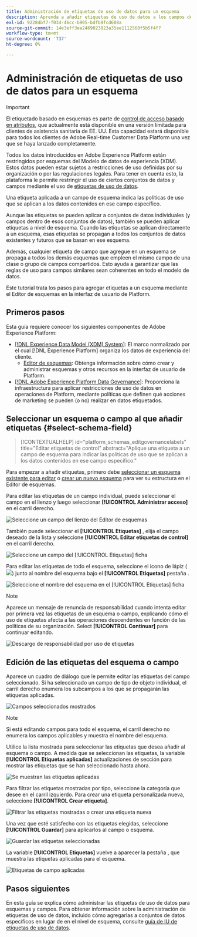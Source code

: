 ```yaml
---
title: Administración de etiquetas de uso de datos para un esquema
description: Aprenda a añadir etiquetas de uso de datos a los campos de esquema del Modelo de datos de experiencia (XDM) en la interfaz de usuario de Adobe Experience Platform.
exl-id: 92284bf7-f034-46cc-b905-bdfb9fcd608a
source-git-commit: 14e3eff3ea2469023823a35ee1112568f5b5f4f7
workflow-type: tm+mt
source-wordcount: '737'
ht-degree: 0%

---
```


# Administración de etiquetas de uso de datos para un esquema

>[!IMPORTANT]
>
>El etiquetado basado en esquemas es parte de [control de acceso basado en atributos](../../access-control/abac/overview.md), que actualmente está disponible en una versión limitada para clientes de asistencia sanitaria de EE. UU. Esta capacidad estará disponible para todos los clientes de Adobe Real-time Customer Data Platform una vez que se haya lanzado completamente.

Todos los datos introducidos en Adobe Experience Platform están restringidos por esquemas del Modelo de datos de experiencia (XDM). Estos datos pueden estar sujetos a restricciones de uso definidas por su organización o por las regulaciones legales. Para tener en cuenta esto, la plataforma le permite restringir el uso de ciertos conjuntos de datos y campos mediante el uso de [etiquetas de uso de datos](../../data-governance/labels/overview.md).

Una etiqueta aplicada a un campo de esquema indica las políticas de uso que se aplican a los datos contenidos en ese campo específico.

Aunque las etiquetas se pueden aplicar a conjuntos de datos individuales (y campos dentro de esos conjuntos de datos), también se pueden aplicar etiquetas a nivel de esquema. Cuando las etiquetas se aplican directamente a un esquema, esas etiquetas se propagan a todos los conjuntos de datos existentes y futuros que se basan en ese esquema.

Además, cualquier etiqueta de campo que agregue en un esquema se propaga a todos los demás esquemas que empleen el mismo campo de una clase o grupo de campos compartidos. Esto ayuda a garantizar que las reglas de uso para campos similares sean coherentes en todo el modelo de datos.

Este tutorial trata los pasos para agregar etiquetas a un esquema mediante el Editor de esquemas en la interfaz de usuario de Platform.

## Primeros pasos

Esta guía requiere conocer los siguientes componentes de Adobe Experience Platform:

* [[!DNL Experience Data Model (XDM) System]](../home.md): El marco normalizado por el cual [!DNL Experience Platform] organiza los datos de experiencia del cliente.
   * [Editor de esquemas](../ui/overview.md): Obtenga información sobre cómo crear y administrar esquemas y otros recursos en la interfaz de usuario de Platform.
* [[!DNL Adobe Experience Platform Data Governance]](../../data-governance/home.md): Proporciona la infraestructura para aplicar restricciones de uso de datos en operaciones de Platform, mediante políticas que definen qué acciones de marketing se pueden (o no) realizar en datos etiquetados.

## Seleccionar un esquema o campo al que añadir etiquetas {#select-schema-field}

>[!CONTEXTUALHELP]
>id="platform_schemas_editgovernancelabels"
>title="Editar etiquetas de control"
>abstract="Aplique una etiqueta a un campo de esquema para indicar las políticas de uso que se aplican a los datos contenidos en ese campo específico."

Para empezar a añadir etiquetas, primero debe [seleccionar un esquema existente para editar](../ui/resources/schemas.md#edit) o [crear un nuevo esquema](../ui/resources/schemas.md#create) para ver su estructura en el Editor de esquemas.

Para editar las etiquetas de un campo individual, puede seleccionar el campo en el lienzo y luego seleccionar **[!UICONTROL Administrar acceso]** en el carril derecho.

![Seleccione un campo del lienzo del Editor de esquemas](../images/tutorials/labels/manage-access.png)

También puede seleccionar el **[!UICONTROL Etiquetas]** , elija el campo deseado de la lista y seleccione **[!UICONTROL Editar etiquetas de control]** en el carril derecho.

![Seleccione un campo del [!UICONTROL Etiquetas] ficha](../images/tutorials/labels/select-field-on-labels-tab.png)

Para editar las etiquetas de todo el esquema, seleccione el icono de lápiz (![](../images/tutorials/labels/pencil-icon.png)) junto al nombre del esquema bajo el **[!UICONTROL Etiquetas]** pestaña .

![Seleccione el nombre del esquema en el [!UICONTROL Etiquetas] ficha](../images/tutorials/labels/select-schema-on-labels-tab.png)

>[!NOTE]
>
>Aparece un mensaje de renuncia de responsabilidad cuando intenta editar por primera vez las etiquetas de un esquema o campo, explicando cómo el uso de etiquetas afecta a las operaciones descendentes en función de las políticas de su organización. Select **[!UICONTROL Continuar]** para continuar editando.
>
>![Descargo de responsabilidad por uso de etiquetas](../images/tutorials/labels/disclaimer.png)

## Edición de las etiquetas del esquema o campo

Aparece un cuadro de diálogo que le permite editar las etiquetas del campo seleccionado. Si ha seleccionado un campo de tipo de objeto individual, el carril derecho enumera los subcampos a los que se propagarán las etiquetas aplicadas.

![Campos seleccionados mostrados](../images/tutorials/labels/edit-labels.png)

>[!NOTE]
>
>Si está editando campos para todo el esquema, el carril derecho no enumera los campos aplicables y muestra el nombre del esquema.

Utilice la lista mostrada para seleccionar las etiquetas que desea añadir al esquema o campo. A medida que se seleccionan las etiquetas, la variable **[!UICONTROL Etiquetas aplicadas]** actualizaciones de sección para mostrar las etiquetas que se han seleccionado hasta ahora.

![Se muestran las etiquetas aplicadas](../images/tutorials/labels/applied-labels.png)

Para filtrar las etiquetas mostradas por tipo, seleccione la categoría que desee en el carril izquierdo. Para crear una etiqueta personalizada nueva, seleccione **[!UICONTROL Crear etiqueta]**.

![Filtrar las etiquetas mostradas o crear una etiqueta nueva](../images/tutorials/labels/filter-and-create-custom.png)

Una vez que esté satisfecho con las etiquetas elegidas, seleccione **[!UICONTROL Guardar]** para aplicarlos al campo o esquema.

![Guardar las etiquetas seleccionadas](../images/tutorials/labels/save-labels.png)

La variable **[!UICONTROL Etiquetas]** vuelve a aparecer la pestaña , que muestra las etiquetas aplicadas para el esquema.

![Etiquetas de campo aplicadas](../images/tutorials/labels/field-labels-added.png)

## Pasos siguientes

En esta guía se explica cómo administrar las etiquetas de uso de datos para esquemas y campos. Para obtener información sobre la administración de etiquetas de uso de datos, incluido cómo agregarlas a conjuntos de datos específicos en lugar de en el nivel de esquema, consulte [guía de IU de etiquetas de uso de datos](../../data-governance/labels/user-guide.md).
